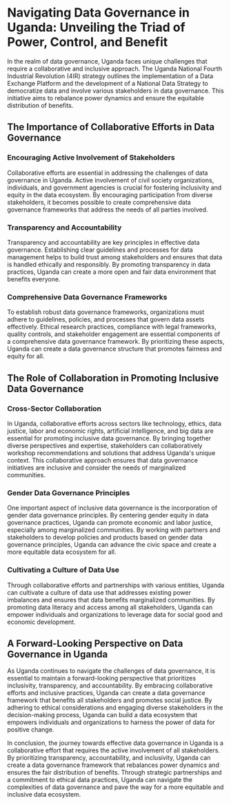 # Navigating Data Governance in Uganda: Unveiling the Triad of Power, Control, and Benefit

In the realm of data governance, Uganda faces unique challenges that require a collaborative and inclusive approach. The Uganda National Fourth Industrial Revolution (4IR) strategy outlines the implementation of a Data Exchange Platform and the development of a National Data Strategy to democratize data and involve various stakeholders in data governance. This initiative aims to rebalance power dynamics and ensure the equitable distribution of benefits. 

## The Importance of Collaborative Efforts in Data Governance

### Encouraging Active Involvement of Stakeholders

Collaborative efforts are essential in addressing the challenges of data governance in Uganda. Active involvement of civil society organizations, individuals, and government agencies is crucial for fostering inclusivity and equity in the data ecosystem. By encouraging participation from diverse stakeholders, it becomes possible to create comprehensive data governance frameworks that address the needs of all parties involved. 

### Transparency and Accountability

Transparency and accountability are key principles in effective data governance. Establishing clear guidelines and processes for data management helps to build trust among stakeholders and ensures that data is handled ethically and responsibly. By promoting transparency in data practices, Uganda can create a more open and fair data environment that benefits everyone.

### Comprehensive Data Governance Frameworks

To establish robust data governance frameworks, organizations must adhere to guidelines, policies, and processes that govern data assets effectively. Ethical research practices, compliance with legal frameworks, quality controls, and stakeholder engagement are essential components of a comprehensive data governance framework. By prioritizing these aspects, Uganda can create a data governance structure that promotes fairness and equity for all.

## The Role of Collaboration in Promoting Inclusive Data Governance

### Cross-Sector Collaboration

In Uganda, collaborative efforts across sectors like technology, ethics, data justice, labor and economic rights, artificial intelligence, and big data are essential for promoting inclusive data governance. By bringing together diverse perspectives and expertise, stakeholders can collaboratively workshop recommendations and solutions that address Uganda's unique context. This collaborative approach ensures that data governance initiatives are inclusive and consider the needs of marginalized communities.

### Gender Data Governance Principles

One important aspect of inclusive data governance is the incorporation of gender data governance principles. By centering gender equity in data governance practices, Uganda can promote economic and labor justice, especially among marginalized communities. By working with partners and stakeholders to develop policies and products based on gender data governance principles, Uganda can advance the civic space and create a more equitable data ecosystem for all.

### Cultivating a Culture of Data Use

Through collaborative efforts and partnerships with various entities, Uganda can cultivate a culture of data use that addresses existing power imbalances and ensures that data benefits marginalized communities. By promoting data literacy and access among all stakeholders, Uganda can empower individuals and organizations to leverage data for social good and economic development.

## A Forward-Looking Perspective on Data Governance in Uganda

As Uganda continues to navigate the challenges of data governance, it is essential to maintain a forward-looking perspective that prioritizes inclusivity, transparency, and accountability. By embracing collaborative efforts and inclusive practices, Uganda can create a data governance framework that benefits all stakeholders and promotes social justice. By adhering to ethical considerations and engaging diverse stakeholders in the decision-making process, Uganda can build a data ecosystem that empowers individuals and organizations to harness the power of data for positive change.

In conclusion, the journey towards effective data governance in Uganda is a collaborative effort that requires the active involvement of all stakeholders. By prioritizing transparency, accountability, and inclusivity, Uganda can create a data governance framework that rebalances power dynamics and ensures the fair distribution of benefits. Through strategic partnerships and a commitment to ethical data practices, Uganda can navigate the complexities of data governance and pave the way for a more equitable and inclusive data ecosystem.